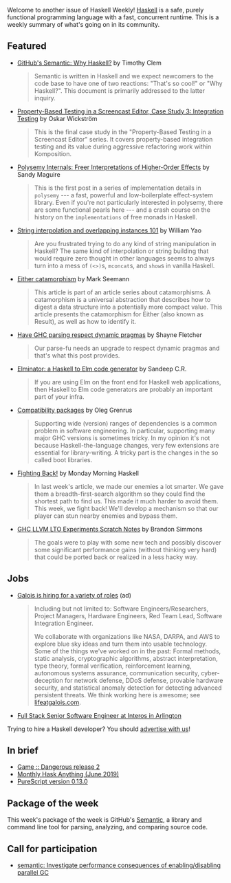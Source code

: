 Welcome to another issue of Haskell Weekly!
[Haskell](https://www.haskell.org) is a safe, purely functional programming language with a fast, concurrent runtime.
This is a weekly summary of what's going on in its community.

## Featured

-   [GitHub's Semantic: Why Haskell?](https://github.com/github/semantic/blob/7364e164947116406850ff6f298d80ba77105229/docs/why-haskell.md) by Timothy Clem

    > Semantic is written in Haskell and we expect newcomers to the code base to have one of two reactions: "That's so cool!" or "Why Haskell?". This document is primarily addressed to the latter inquiry.

-   [Property-Based Testing in a Screencast Editor, Case Study 3: Integration Testing](https://wickstrom.tech/programming/2019/06/02/property-based-testing-in-a-screencast-editor-case-study-3.html) by Oskar Wickström

    > This is the final case study in the "Property-Based Testing in a Screencast Editor" series. It covers property-based integration testing and its value during aggressive refactoring work within Komposition.

-   [Polysemy Internals: Freer Interpretations of Higher-Order Effects](https://reasonablypolymorphic.com/blog/freer-higher-order-effects/) by Sandy Maguire

    > This is the first post in a series of implementation details in `polysemy` --- a fast, powerful and low-boilerplate effect-system library. Even if you're not particularly interested in polysemy, there are some functional pearls here --- and a crash course on the history on the `implementations` of free monads in Haskell.

-   [String interpolation and overlapping instances 101](https://williamyaoh.com/posts/2019-05-27-string-interpolation-and-overlapping-instances.html) by William Yao

    > Are you frustrated trying to do any kind of string manipulation in Haskell? The same kind of interpolation or string building that would require zero thought in other languages seems to always turn into a mess of `(<>)`s, `mconcat`s, and `show`s in vanilla Haskell.

-   [Either catamorphism](https://blog.ploeh.dk/2019/06/03/either-catamorphism/) by Mark Seemann

    > This article is part of an article series about catamorphisms. A catamorphism is a universal abstraction that describes how to digest a data structure into a potentially more compact value. This article presents the catamorphism for Either (also known as Result), as well as how to identify it.

-   [Have GHC parsing respect dynamic pragmas](https://blog.shaynefletcher.org/2019/06/have-ghc-parsing-respect-dynamic-pragmas.html) by Shayne Fletcher

    > Our parse-fu needs an upgrade to respect dynamic pragmas and that's what this post provides.

-   [Elminator: a Haskell to Elm code generator](https://np.reddit.com/r/haskell/comments/bv7wwa/show_elminator_is_a_haskell_to_elm_code_generator/) by Sandeep C.R.

    > If you are using Elm on the front end for Haskell web applications, then Haskell to Elm code generators are probably an important part of your infra.

-   [Compatibility packages](https://oleg.fi/gists/posts/2019-06-03-compat-packages.html) by Oleg Grenrus

    > Supporting wide (version) ranges of dependencies is a common problem in software engineering. In particular, supporting many major GHC versions is sometimes tricky. In my opinion it's not because Haskell-the-language changes, very few extensions are essential for library-writing. A tricky part is the changes in the so called boot libraries.

-   [Fighting Back!](https://mmhaskell.com/blog/2019/6/3/fighting-back) by Monday Morning Haskell

    > In last week's article, we made our enemies a lot smarter. We gave them a breadth-first-search algorithm so they could find the shortest path to find us. This made it much harder to avoid them. This week, we fight back! We'll develop a mechanism so that our player can stun nearby enemies and bypass them.

-   [GHC LLVM LTO Experiments Scratch Notes](http://brandon.si/code/ghc-llvm-lto-experiments-scratch-notes/) by Brandon Simmons

    > The goals were to play with some new tech and possibly discover some significant performance gains (without thinking very hard) that could be ported back or realized in a less hacky way.

## Jobs

-   [Galois is hiring for a variety of roles](https://galois.com/careers/) (ad)

    > Including but not limited to: Software Engineers/Researchers, Project Managers, Hardware Engineers, Red Team Lead, Software Integration Engineer.
    >
    > We collaborate with organizations like NASA, DARPA, and AWS to explore blue sky ideas and turn them into usable technology. Some of the things we've worked on in the past: Formal methods, static analysis, cryptographic algorithms, abstract interpretation, type theory, formal verification, reinforcement learning, autonomous systems assurance, communication security, cyber-deception for network defense, DDoS defense, provable hardware security, and statistical anomaly detection for detecting advanced persistent threats. We think working here is awesome; see [lifeatgalois.com](https://lifeatgalois.com).

-   [Full Stack Senior Software Engineer at Interos in Arlington](https://interos.applicantpro.com/jobs/986650-306376.html)

Trying to hire a Haskell developer?
You should [advertise with us](https://haskellweekly.news/advertising.html)!

## In brief

-   [Game :: Dangerous release 2](https://np.reddit.com/r/haskell/comments/bwft0n/game_dangerous_release_2/)
-   [Monthly Hask Anything (June 2019)](https://np.reddit.com/r/haskell/comments/bva5c4/monthly_hask_anything_june_2019/)
-   [PureScript version 0.13.0](https://github.com/purescript/purescript/releases/tag/v0.13.0)

## Package of the week

This week's package of the week is GitHub's [Semantic](https://github.com/github/semantic/tree/7364e164947116406850ff6f298d80ba77105229), a library and command line tool for parsing, analyzing, and comparing source code.

## Call for participation

-   [semantic: Investigate performance consequences of enabling/disabling parallel GC](https://github.com/github/semantic/issues/55)
